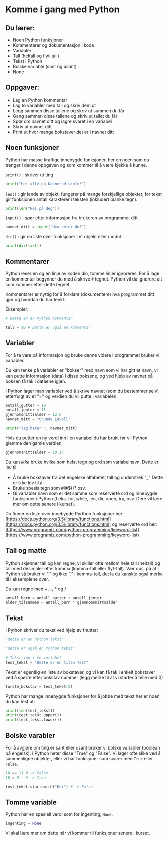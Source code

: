 # Komme i gang med Python

## Du lærer:
* Noen Python funksjoner
* Kommentarer og dokumentasjon i kode
* Variabler
* Tall (heltall og flyt-tall)
* Tekst i Python
* Bolske variable (sant og usant)
* None

## Oppgaver:
* Lag en Python kommentar
* Lag to variabler med tall og skriv dem ut
* Legg sammen disse tallene og skriv ut summen du får
* Gang sammen disse tallene og skriv ut tallet du får
* Spør om navnet ditt og lagre svaret i en variabel
* Skriv ut navnet ditt
* Print ut hvor mange bokstaver det er i navnet ditt


## Noen funksjoner
Python har masse kraftige innebygde funksjoner, her en noen som du trenger i denne
oppgaven og som kommer til å være kjekke å kunne.

`print()` : skriver ut ting
```python
print("Hei alle på Konnerud skole!")
```

`len()` : gir lende av objekt, fungerer på mange forskjellige objekter, for tekst gir
funksjonen antall karakterer i teksten (inkludert blanke tegn).
```python
print(len("Hei på deg"))
```

`input()` : spør etter informasjon fra brukeren av programmet ditt
```python
navnet_ditt = input("Hva heter du?")
```

`dir()` : gir en liste over funksjoner i et objekt eller modul
```python
print(dir(list))
```

## Kommentarer
Python leser en og en linje av koden din, tomme linjer ignoreres. For å lage en
kommentar begynner du med å skrive `#` tegnet. Python vil da ignorere alt
som kommer etter dette tegnet.

Kommentarer er nyttig for å forklare (dokumentere) hva programmet ditt gjør og
hvordan du har tenkt.

Eksempler:
```python
# Dette er en Python kommentar

tall = 10 # Dette er også en kommentar
```

## Variabler

For å ta vare på informasjon og bruke denne videre i programmet bruker vi variabler.

Du kan tenke på variabler er "bokser" med navn som vi har gitt et navn, vi kan putte
informasjon (data) i disse boksene, og ved hjelp av navnet på boksen få tak i
dataene igjen. 

I Python lager man variabler ved å skrive navnet (som du bestemmer selv) etterfulgt
av et "=" og verdien du vil putte i variabelen.

```python
antall_gutter = 10
antall_jenter = 11
gjennomsnittsalder = 12.6
navnet_mitt = "Grunde Løvoll"

print("Jeg heter ", navnet_mitt)
```
Hvis du putter en ny verdi inn i en variabel du har brukt før vil Python glemme den gamle verdien.
```python
gjennomsnittsalder = 10.17
```

Du kan _ikke_ bruke hvilke som helst tegn og ord som variabelnavn.
Dette er lov til:
* Å bruke bokstaver fra det engelske alfabetet, tall og understrek "_"
Dette er ikke lov til å:
* Bruke spesialtegn som #@$()? osv.
* Gi variabler navn som er det samme som reserverte ord og innebygde funksjoner i
  Python (f.eks. for, while, len, dir, open, try, osv. Dere vil lære mer om dette
  senere i kurset).

Du finner en liste over innebygde Pyrthon funksjoner her:
[https://docs.python.org/3.5/library/functions.html](https://docs.python.org/3.5/library/functions.html)
og reserverte ord her:
[https://www.programiz.com/python-programming/keyword-list](https://www.programiz.com/python-programming/keyword-list) 


## Tall og matte
Python skjønner tall og kan regne, vi skiller ofte mellom hele tall (heltall)
og tall med desimaler etter komma (komma-tall eller flyt-tall).
Vær obs. på at i Python så bruker vi "." og ikke "," i komma-tall, det la du kanskje også merke til
i eksemplene over. 

Du kan regne med +, -, * og /
```python
antall_barn = antall_gutter + antall_jenter
alder_tilsammen = antall_barn * gjennomsnittsalder
```


## Tekst
I Python skriver du tekst ved hjelp av fnutter:
```python
"dette er en Python tekst"

'dette er også en Python tekst'

# Tekst inn i en variabel
test_tekst = "Dette er en liten Test"
```
Tekst er egentlig en liste av bokstaver, og vi kan få tak i enkelt bokstaver ved å spørre
etter bokstav nummer (legg merke til at vi starter å telle med 0)
```python
forste_bokstav = test_tekst[0]
```

Python har mange innebygde funksjoner for å jobbe med tekst her er noen du kan test ut:
```python
print(len(test_tekst))
print(test_tekst.upper())
print(test_tekst.lower())
```

## Bolske varabler
For å avgjøre om ting er sant eller usant bruker vi bolske variabler (boolean på engelsk).
I Python heter disse "True" og "False". Vi lager ofte slike ved å sammenligne objekter,
eller vi har funksjoner som svarer med `True` eller `False`.
```python
10 == 11 # -> False
10 > 9   # -> True

test_tekst.startswith("Hei") # -> False
```


## Tomme variable
Python har en spesiell verdi som for ingenting, `None`.
```python
ingenting = None
```
Vi skal lære mer om dette når vi kommer til funksjoner senere i kurset.
